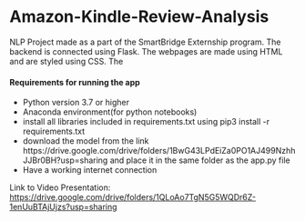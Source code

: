 # Amazon-Kindle-Review-Analysis
NLP Project made as a part of the SmartBridge Externship program. The backend is connected using Flask. The webpages are made using HTML and are styled using CSS. The 
<br>
<h4>Requirements for running the app</h4>
<ul>
  <li>Python version 3.7 or higher</li>
  <li>Anaconda environment(for python notebooks)</li>
  <li>install all libraries included in requirements.txt using pip3 install -r requirements.txt</li>
  <li>download the model from the link https://drive.google.com/drive/folders/1BwG43LPdEiZa0PO1AJ499NzhhJJBr0BH?usp=sharing and place it in the same folder as the app.py file
    <li> Have a working internet connection
</ul>

Link to Video Presentation: https://drive.google.com/drive/folders/1QLoAo7TgN5G5WQDr6Z-1enUuBTAjUjzs?usp=sharing
